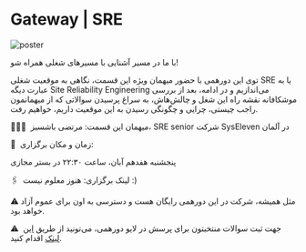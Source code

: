 # Gateway | SRE

![poster](./poster.jpg)

با ما در مسیر آشنایی با مسیرهای شغلی همراه شو!

توی این دورهمی با حضور میهمان ویژه این قسمت، نگاهی به موقعیت شغلی SRE یا به عبارت دیگه Site Reliability Engineering می‌اندازیم و در ادامه، بعد از بررسی موشکافانه نقشه راه این شغل و چالش‌هاش، به سراغ پرسیدن سوالاتی که از میهمانمون راجب چیستی، چرایی و چگونگی رسیدن به این موقعیت داریم، خواهیم رفت.

👨🏻‍💻  میهمان این قسمت: مرتضی باشسیز، SRE senior شرکت SysEleven در آلمان

🏫  زمان و مکان برگزاری:

پنجشنبه هفدهم آبان، ساعت ۲۲:۳۰ در بستر مجازی

🖇  لینک برگزاری: هنوز معلوم نیست :)

⚠️ مثل همیشه، شرکت در این دورهمی رایگان هست و دسترسی به اون برای عموم آزاد خواهد بود.

⚠️  جهت ثبت سوالات منتخبتون برای پرسش در لایو دورهمی، می‌تونید از طریق [این لینک](https://forms.gle/cxAUjzQh6gZGwE6K9) اقدام کنید.
